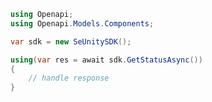 <!-- Start SDK Example Usage [usage] -->
```csharp
using Openapi;
using Openapi.Models.Components;

var sdk = new SeUnitySDK();

using(var res = await sdk.GetStatusAsync())
{
    // handle response
}
```
<!-- End SDK Example Usage [usage] -->